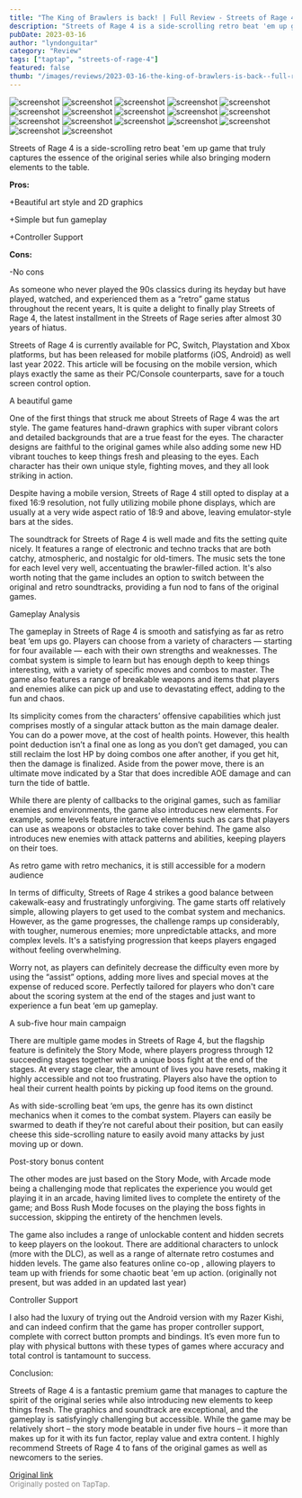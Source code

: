 ```yaml
---
title: "The King of Brawlers is back! | Full Review - Streets of Rage 4"
description: "Streets of Rage 4 is a side-scrolling retro beat 'em up game that truly captures the essence of the original series while also bringing modern elements to the table."
pubDate: 2023-03-16
author: "lyndonguitar"
category: "Review"
tags: ["taptap", "streets-of-rage-4"]
featured: false
thumb: "/images/reviews/2023-03-16-the-king-of-brawlers-is-back--full-review---streets-of-rage-4-0.avif"
---
```


<div class="gallery">
  <img src="/images/reviews/2023-03-16-the-king-of-brawlers-is-back--full-review---streets-of-rage-4-0.avif" alt="screenshot" />
  <img src="/images/reviews/2023-03-16-the-king-of-brawlers-is-back--full-review---streets-of-rage-4-1.avif" alt="screenshot" />
  <img src="/images/reviews/2023-03-16-the-king-of-brawlers-is-back--full-review---streets-of-rage-4-2.avif" alt="screenshot" />
  <img src="/images/reviews/2023-03-16-the-king-of-brawlers-is-back--full-review---streets-of-rage-4-3.avif" alt="screenshot" />
  <img src="/images/reviews/2023-03-16-the-king-of-brawlers-is-back--full-review---streets-of-rage-4-4.avif" alt="screenshot" />
  <img src="/images/reviews/2023-03-16-the-king-of-brawlers-is-back--full-review---streets-of-rage-4-5.avif" alt="screenshot" />
  <img src="/images/reviews/2023-03-16-the-king-of-brawlers-is-back--full-review---streets-of-rage-4-6.avif" alt="screenshot" />
  <img src="/images/reviews/2023-03-16-the-king-of-brawlers-is-back--full-review---streets-of-rage-4-7.avif" alt="screenshot" />
  <img src="/images/reviews/2023-03-16-the-king-of-brawlers-is-back--full-review---streets-of-rage-4-8.avif" alt="screenshot" />
  <img src="/images/reviews/2023-03-16-the-king-of-brawlers-is-back--full-review---streets-of-rage-4-9.avif" alt="screenshot" />
  <img src="/images/reviews/2023-03-16-the-king-of-brawlers-is-back--full-review---streets-of-rage-4-10.avif" alt="screenshot" />
  <img src="/images/reviews/2023-03-16-the-king-of-brawlers-is-back--full-review---streets-of-rage-4-11.avif" alt="screenshot" />
  <img src="/images/reviews/2023-03-16-the-king-of-brawlers-is-back--full-review---streets-of-rage-4-12.avif" alt="screenshot" />
  <img src="/images/reviews/2023-03-16-the-king-of-brawlers-is-back--full-review---streets-of-rage-4-13.avif" alt="screenshot" />
  <img src="/images/reviews/2023-03-16-the-king-of-brawlers-is-back--full-review---streets-of-rage-4-14.avif" alt="screenshot" />
  <img src="/images/reviews/2023-03-16-the-king-of-brawlers-is-back--full-review---streets-of-rage-4-15.avif" alt="screenshot" />
  <img src="/images/reviews/2023-03-16-the-king-of-brawlers-is-back--full-review---streets-of-rage-4-16.avif" alt="screenshot" />
</div>

Streets of Rage 4 is a side-scrolling retro beat 'em up game that truly captures the essence of the original series while also bringing modern elements to the table.


**Pros:**


+Beautiful art style and 2D graphics

+Simple but fun gameplay

+Controller Support


**Cons:**


-No cons

As someone who never played the 90s classics during its heyday but have played, watched, and experienced them as a “retro” game status throughout the recent years, It is quite a delight to finally play Streets of Rage 4, the latest installment in the Streets of Rage series after almost 30 years of hiatus.

Streets of Rage 4 is currently available for PC, Switch, Playstation and Xbox platforms, but has been released for mobile platforms (iOS, Android) as well last year 2022. This article will be focusing on the mobile version, which plays exactly the same as their PC/Console counterparts, save for a touch screen control option.

A beautiful game

One of the first things that struck me about Streets of Rage 4 was the art style. The game features hand-drawn graphics with super vibrant colors and detailed backgrounds that are a true feast for the eyes. The character designs are faithful to the original games while also adding some new HD vibrant touches to keep things fresh and pleasing to the eyes. Each character has their own unique style, fighting moves, and they all look striking in action.

Despite having a mobile version, Streets of Rage 4 still opted to display at a fixed 16:9 resolution, not fully utilizing mobile phone displays, which are usually at a very wide aspect ratio of 18:9 and above, leaving emulator-style bars at the sides.

The soundtrack for Streets of Rage 4 is well made and fits the setting quite nicely. It features a range of electronic and techno tracks that are both catchy, atmospheric, and nostalgic for old-timers. The music sets the tone for each level very well, accentuating the brawler-filled action. It's also worth noting that the game includes an option to switch between the original and retro soundtracks, providing a fun nod to fans of the original games.

Gameplay Analysis

The gameplay in Streets of Rage 4 is smooth and satisfying as far as retro beat ‘em ups go. Players can choose from a variety of characters — starting for four available — each with their own strengths and weaknesses. The combat system is simple to learn but has enough depth to keep things interesting, with a variety of specific moves and combos to master. The game also features a range of breakable weapons and items that players and enemies alike can pick up and use to devastating effect, adding to the fun and chaos.

Its simplicity comes from the characters’ offensive capabilities which just comprises mostly of a singular attack button as the main damage dealer. You can do a power move, at the cost of health points. However, this health point deduction isn’t a final one as long as you don’t get damaged, you can still reclaim the lost HP by doing combos one after another, if you get hit, then the damage is finalized.  Aside from the power move, there is an ultimate move indicated by a Star that does incredible AOE damage and can turn the tide of battle.

While there are plenty of callbacks to the original games, such as familiar enemies and environments, the game also introduces new elements. For example, some levels feature interactive elements such as cars that players can use as weapons or obstacles to take cover behind. The game also introduces new enemies with attack patterns and abilities, keeping players on their toes.

As retro game with retro mechanics, it is still accessible for a modern audience

In terms of difficulty, Streets of Rage 4 strikes a good balance between cakewalk-easy and frustratingly unforgiving. The game starts off relatively simple, allowing players to get used to the combat system and mechanics. However, as the game progresses, the challenge ramps up considerably, with tougher, numerous enemies; more unpredictable attacks, and more complex levels. It's a satisfying progression that keeps players engaged without feeling overwhelming.

Worry not, as players can definitely decrease the difficulty even more by using the “assist” options, adding more lives and special moves at the expense of reduced score. Perfectly tailored for players who don't care about the scoring system at the end of the stages and just want to experience a fun beat ‘em up gameplay.

A sub-five hour main campaign

There are multiple game modes in Streets of Rage 4, but the flagship feature is definitely the Story Mode, where players progress through 12 succeeding stages together with a unique boss fight at the end of the stages. At every stage clear, the amount of lives you have resets, making it highly accessible and not too frustrating. Players also have the option to heal their current health points by picking up food items on the ground.

As with side-scrolling beat ‘em ups, the genre has its own distinct mechanics when it comes to the combat system. Players can easily be swarmed to death if they’re not careful about their position, but can easily cheese this side-scrolling nature to easily avoid many attacks by just moving up or down.

Post-story bonus content

The other modes are just based on the Story Mode, with Arcade mode being a challenging mode that replicates the experience you would get playing it in an arcade, having limited lives to complete the entirety of the game; and Boss Rush Mode focuses on the playing the boss fights in succession, skipping the entirety of the henchmen levels.

The game also includes a range of unlockable content and hidden secrets to keep players on the lookout. There are additional characters to unlock (more with the DLC), as well as a range of alternate retro costumes and hidden levels. The game also features online co-op , allowing players to team up with friends for some chaotic beat 'em up action. (originally not present, but was added in an updated last year)

Controller Support

I also had the luxury of trying out the Android version with my Razer Kishi, and can indeed confirm that the game has proper controller support, complete with correct button prompts and bindings. It’s even more fun to play with physical buttons with these types of games where accuracy and total control is tantamount to success.

Conclusion:

Streets of Rage 4 is a fantastic premium game that manages to capture the spirit of the original series while also introducing new elements to keep things fresh. The graphics and soundtrack are exceptional, and the gameplay is satisfyingly challenging but accessible. While the game may be relatively short – the story mode beatable in under five hours – it more than makes up for it with its fun factor, replay value and extra content. I highly recommend Streets of Rage 4 to fans of the original games as well as newcomers to the series.

[Original link](https://www.taptap.io/post/4815234)<br><span style="font-size: 0.95em; color: #888;">Originally posted on TapTap.</span>
